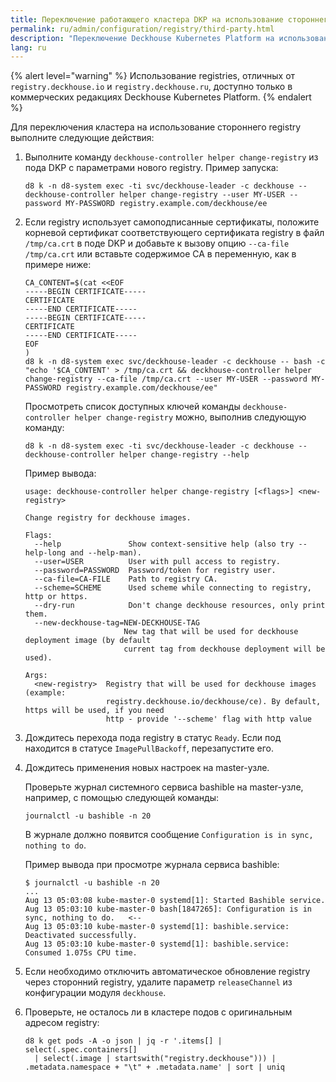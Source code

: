 ```yaml
---
title: Переключение работающего кластера DKP на использование стороннего registry
permalink: ru/admin/configuration/registry/third-party.html
description: "Переключение Deckhouse Kubernetes Platform на использование стороннего container registry. Настройка внешних registry и миграция с официального registry."
lang: ru
---
```


{% alert level="warning" %}
Использование registries, отличных от `registry.deckhouse.io` и `registry.deckhouse.ru`, доступно только в коммерческих редакциях Deckhouse Kubernetes Platform.
{% endalert %}

Для переключения кластера на использование стороннего registry выполните следующие действия:

1. Выполните команду `deckhouse-controller helper change-registry` из пода DKP с параметрами нового registry.
   Пример запуска:

   ```shell
   d8 k -n d8-system exec -ti svc/deckhouse-leader -c deckhouse -- deckhouse-controller helper change-registry --user MY-USER --password MY-PASSWORD registry.example.com/deckhouse/ee
   ```

1. Если registry использует самоподписанные сертификаты, положите корневой сертификат соответствующего сертификата registry в файл `/tmp/ca.crt` в поде DKP и добавьте к вызову опцию `--ca-file /tmp/ca.crt` или вставьте содержимое CA в переменную, как в примере ниже:

   ```shell
   CA_CONTENT=$(cat <<EOF
   -----BEGIN CERTIFICATE-----
   CERTIFICATE
   -----END CERTIFICATE-----
   -----BEGIN CERTIFICATE-----
   CERTIFICATE
   -----END CERTIFICATE-----
   EOF
   )
   d8 k -n d8-system exec svc/deckhouse-leader -c deckhouse -- bash -c "echo '$CA_CONTENT' > /tmp/ca.crt && deckhouse-controller helper change-registry --ca-file /tmp/ca.crt --user MY-USER --password MY-PASSWORD registry.example.com/deckhouse/ee"
   ```

   Просмотреть список доступных ключей команды `deckhouse-controller helper change-registry` можно, выполнив следующую команду:

   ```shell
   d8 k -n d8-system exec -ti svc/deckhouse-leader -c deckhouse -- deckhouse-controller helper change-registry --help
   ```

   Пример вывода:

   ```console
   usage: deckhouse-controller helper change-registry [<flags>] <new-registry>

   Change registry for deckhouse images.

   Flags:
     --help               Show context-sensitive help (also try --help-long and --help-man).
     --user=USER          User with pull access to registry.
     --password=PASSWORD  Password/token for registry user.
     --ca-file=CA-FILE    Path to registry CA.
     --scheme=SCHEME      Used scheme while connecting to registry, http or https.
     --dry-run            Don't change deckhouse resources, only print them.
     --new-deckhouse-tag=NEW-DECKHOUSE-TAG
                         New tag that will be used for deckhouse deployment image (by default
                         current tag from deckhouse deployment will be used).

   Args:
     <new-registry>  Registry that will be used for deckhouse images (example:
                     registry.deckhouse.io/deckhouse/ce). By default, https will be used, if you need
                     http - provide '--scheme' flag with http value
   ```

1. Дождитесь перехода пода registry в статус `Ready`. Если под находится в статусе `ImagePullBackoff`, перезапустите его.
1. Дождитесь применения новых настроек на master-узле.

   Проверьте журнал системного сервиса bashible на master-узле, например, с помощью следующей команды:

   ```shell
   journalctl -u bashible -n 20
   ```

   В журнале должно появится сообщение `Configuration is in sync, nothing to do`.

   Пример вывода при просмотре журнала сервиса bashible:

   ```console
   $ journalctl -u bashible -n 20
   ...
   Aug 13 05:03:08 kube-master-0 systemd[1]: Started Bashible service.
   Aug 13 05:03:10 kube-master-0 bash[1847265]: Configuration is in sync, nothing to do.   <--
   Aug 13 05:03:10 kube-master-0 systemd[1]: bashible.service: Deactivated successfully.
   Aug 13 05:03:10 kube-master-0 systemd[1]: bashible.service: Consumed 1.075s CPU time.
   ```

1. Если необходимо отключить автоматическое обновление registry через сторонний registry, удалите параметр `releaseChannel` из конфигурации модуля `deckhouse`.

1. Проверьте, не осталось ли в кластере подов с оригинальным адресом registry:

   ```shell
   d8 k get pods -A -o json | jq -r '.items[] | select(.spec.containers[]
     | select(.image | startswith("registry.deckhouse"))) | .metadata.namespace + "\t" + .metadata.name' | sort | uniq
   ```
